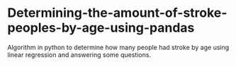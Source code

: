 # Determining-the-amount-of-stroke-peoples-by-age-using-pandas
Algorithm in python to determine how many people had stroke by age using linear regression and answering some questions.
